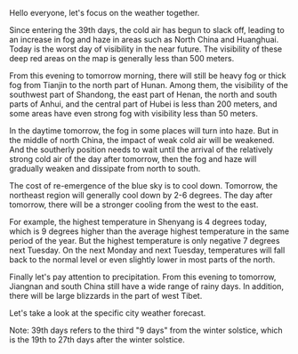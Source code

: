 Hello everyone, let's focus on the weather together.

Since entering the 39th days, the cold air has begun to slack off, leading to an increase in fog and haze in areas such as North China and Huanghuai. Today is the worst day of visibility in the near future. The visibility of these deep red areas on the map is generally less than 500 meters.

From this evening to tomorrow morning, there will still be heavy fog or thick fog from Tianjin to the north part of Hunan. Among them, the visibility of the southwest part of Shandong, the east part of Henan, the north and south parts of Anhui, and the central part of Hubei is less than 200 meters, and some areas have even strong fog with visibility less than 50 meters.

In the daytime tomorrow, the fog in some places will turn into haze. But in the middle of north China, the impact of weak cold air will be weakened. And the southerly position needs to wait until the arrival of the relatively strong cold air of the day after tomorrow, then the fog and haze will gradually weaken and dissipate from north to south.

The cost of re-emergence of the blue sky is to cool down. Tomorrow, the northeast region will generally cool down by 2-6 degrees. The day after tomorrow, there will be a stronger cooling from the west to the east.

For example, the highest temperature in Shenyang is 4 degrees today, which is 9 degrees higher than the average highest temperature in the same period of the year. But the highest temperature is only negative 7 degrees next Tuesday. On the next Monday and next Tuesday, temperatures will fall back to the normal level or even slightly lower in most parts of the north.

Finally let's pay attention to precipitation. From this evening to tomorrow, Jiangnan and south China still have a wide range of rainy days. In addition, there will be large blizzards in the part of west Tibet. 

Let's take a look at the specific city weather forecast.

Note: 39th days refers to the third "9 days" from the winter solstice, which is the 19th to 27th days after the winter solstice.
